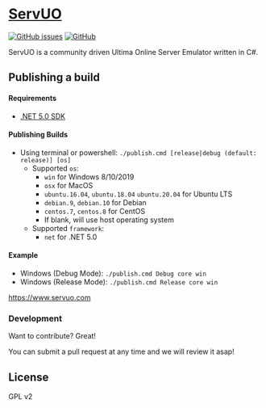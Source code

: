 # [ServUO]

[![GitHub issues](https://img.shields.io/github/issues/trueuo/trueuo.svg)](https://github.com/TrueUO/TrueUO/issues)
[![GitHub](https://img.shields.io/github/license/servuo/servuo.svg?color=a)](https://github.com/TrueUO/TrueUO/blob/master/LICENSE)


ServUO is a community driven Ultima Online Server Emulator written in C#.

## Publishing a build
#### Requirements
- [.NET 5.0 SDK](https://dotnet.microsoft.com/download/dotnet/5.0)

#### Publishing Builds
- Using terminal or powershell: `./publish.cmd [release|debug (default: release)] [os]`
  - Supported `os`:
    - `win` for Windows 8/10/2019
    - `osx` for MacOS
    - `ubuntu.16.04`, `ubuntu.18.04` `ubuntu.20.04` for Ubuntu LTS
    - `debian.9`, `debian.10` for Debian
    - `centos.7`, `centos.8` for CentOS
    - If blank, will use host operating system
  - Supported `framework`:
    - `net` for .NET 5.0

#### Example
- Windows (Debug Mode): `./publish.cmd Debug core win`
- Windows (Release Mode): `./publish.cmd Release core win`

https://www.servuo.com

### Development

Want to contribute? Great!

You can submit a pull request at any time and we will review it asap!

License
----

GPL v2


   [ServUO]: <https://www.servuo.com>
   [Quickstart]: <https://www.servuo.com/wiki/startup/>
